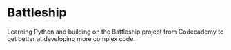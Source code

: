 # Battleship
Learning Python and building on the Battleship project from Codecademy to get better at developing more complex code.
